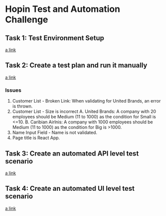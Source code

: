 # Hopin Test and Automation Challenge

## Task 1: Test Environment Setup ##

[a link](https://github.com/KrystalGuzman/qa/blob/master/ScreenshotTask1.png)

## Task 2: Create a test plan and run it manually ##

[a link](https://github.com/KrystalGuzman/qa/blob/master/QATask2.ods)

### Issues
1. Customer List - Broken Link: When validating for United Brands, an error is thrown.
2. Customer List - Size is incorrect
    A. United Brands: A company with 20 employees should be Medium (11 to 1000)  as the condition for Small is <=10.
    B. Caribian Airlnis: A company with 1000 employees should be Medium (11 to 1000) as the condition for Big is >1000.
3. Name Input Field - Name is not validated.
4. Page title is React App.

## Task 3: Create an automated API level test scenario ##

[a link](https://github.com/KrystalGuzman/qa/blob/master/api-tests/README.md)

## Task 4: Create an automated UI level test scenario ##

[a link](https://github.com/KrystalGuzman/qa/blob/master/ui-tests/README.md)
